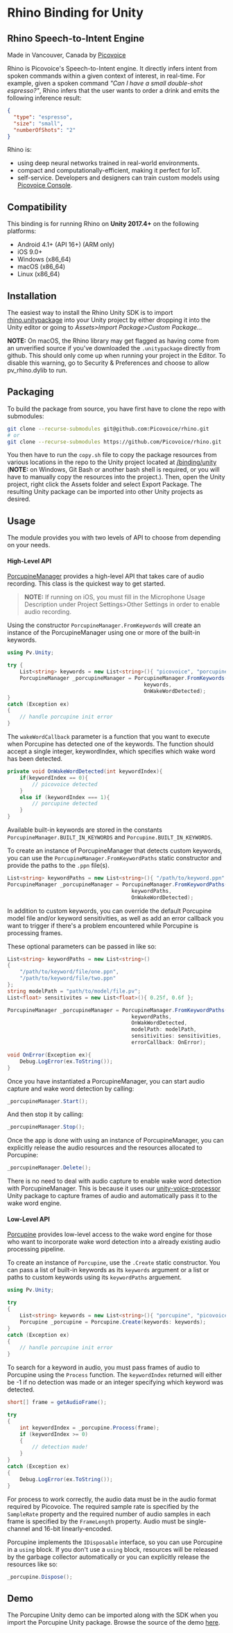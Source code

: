 # Rhino Binding for Unity

## Rhino Speech-to-Intent Engine

Made in Vancouver, Canada by [Picovoice](https://picovoice.ai)

Rhino is Picovoice's Speech-to-Intent engine. It directly infers intent from spoken commands within a given context of
interest, in real-time. For example, given a spoken command *"Can I have a small double-shot espresso?"*, Rhino infers that the user wants to order a drink and emits the following inference result:

```json
{
  "type": "espresso",
  "size": "small",
  "numberOfShots": "2"
}
```

Rhino is:

* using deep neural networks trained in real-world environments.
* compact and computationally-efficient, making it perfect for IoT.
* self-service. Developers and designers can train custom models using [Picovoice Console](https://picovoice.ai/console/).

## Compatibility

This binding is for running Rhino on **Unity 2017.4+** on the following platforms:

- Android 4.1+ (API 16+) (ARM only)
- iOS 9.0+
- Windows (x86_64)
- macOS (x86_64)
- Linux (x86_64)

## Installation

The easiest way to install the Rhino Unity SDK is to import [rhino.unitypackage](/binding/unity/rhino.unitypackage) into your Unity project by either dropping it into the Unity editor or going to _Assets>Import Package>Custom Package..._

**NOTE:** On macOS, the Rhino library may get flagged as having come from an unverified source if you've downloaded the  `.unitypackage` directly from github. This should only come up when running your project in the Editor. To disable this warning, go to Security & Preferences and choose to allow pv_rhino.dylib to run.

## Packaging
To build the package from source, you have first have to clone the repo with submodules:
```bash
git clone --recurse-submodules git@github.com:Picovoice/rhino.git
# or 
git clone --recurse-submodules https://github.com/Picovoice/rhino.git
```

You then have to run the `copy.sh` file to copy the package resources from various locations in the repo to the Unity project located at [/binding/unity](/binding/unity) (**NOTE:** on Windows, Git Bash or another bash shell is required, or you will have to manually copy the resources into the project.). Then, open the Unity project, right click the Assets folder and select Export Package. The resulting Unity package can be imported into other Unity projects as desired.

## Usage

The module provides you with two levels of API to choose from depending on your needs.

#### High-Level API

[PorcupineManager](/binding/unity/Assets/Porcupine/PorcupineManager.cs) provides a high-level API that takes care of audio recording. This class is the quickest way to get started.

>**NOTE:** If running on iOS, you must fill in the Microphone Usage Description under Project Settings>Other Settings in order to enable audio recording.

Using the constructor `PorcupineManager.FromKeywords` will create an instance of the PorcupineManager using one or more of the built-in keywords.
```csharp
using Pv.Unity;

try {
    List<string> keywords = new List<string>(){ "picovoice", "porcupine" };
    PorcupineManager _porcupineManager = PorcupineManager.FromKeywords(
                                            keywords,
                                            OnWakeWordDetected);
}
catch (Exception ex)
{
    // handle porcupine init error
}
```
The `wakeWordCallback` parameter is a function that you want to execute when Porcupine has detected one of the keywords.
The function should accept a single integer, keywordIndex, which specifies which wake word has been detected.

```csharp
private void OnWakeWordDetected(int keywordIndex){
    if(keywordIndex == 0){
        // picovoice detected
    }
    else if (keywordIndex === 1){
        // porcupine detected
    }
}
```

Available built-in keywords are stored in the constants `PorcupineManager.BUILT_IN_KEYWORDS` and `Porcupine.BUILT_IN_KEYWORDS`.

To create an instance of PorcupineManager that detects custom keywords, you can use the `PorcupineManager.FromKeywordPaths`
static constructor and provide the paths to the `.ppn` file(s).
```csharp
List<string> keywordPaths = new List<string>(){ "/path/to/keyword.ppn" };
PorcupineManager _porcupineManager = PorcupineManager.FromKeywordPaths( 
                                        keywordPaths, 
                                        OnWakeWordDetected);
```

In addition to custom keywords, you can override the default Porcupine model file and/or keyword sensitivities, as well as add an error callback you want to trigger if there's a problem encountered while Porcupine is processing frames.

These optional parameters can be passed in like so:
```csharp
List<string> keywordPaths = new List<string>()
{ 
    "/path/to/keyword/file/one.ppn", 
    "/path/to/keyword/file/two.ppn"
};
string modelPath = "path/to/model/file.pv";
List<float> sensitivites = new List<float>(){ 0.25f, 0.6f };

PorcupineManager _porcupineManager = PorcupineManager.FromKeywordPaths(
                                        keywordPaths,
                                        OnWakWordDetected,
                                        modelPath: modelPath,
                                        sensitivities: sensitivities,
                                        errorCallback: OnError);

void OnError(Exception ex){
    Debug.LogError(ex.ToString());
}
```

Once you have instantiated a PorcupineManager, you can start audio capture and wake word detection by calling:

```csharp
_porcupineManager.Start();
```

And then stop it by calling:

```csharp
_porcupineManager.Stop();
```

Once the app is done with using an instance of PorcupineManager, you can explicitly release the audio resources and the resources allocated to Porcupine:
```csharp
_porcupineManager.Delete();
```

There is no need to deal with audio capture to enable wake word detection with PorcupineManager.
This is because it uses our
[unity-voice-processor](https://github.com/Picovoice/unity-voice-processor/)
Unity package to capture frames of audio and automatically pass it to the wake word engine.

#### Low-Level API

[Porcupine](/binding/unity/Assets/Porcupine/Porcupine.cs) provides low-level access to the wake word engine for those who want to incorporate wake word detection into a already existing audio processing pipeline.

To create an instance of `Porcupine`, use the `.Create` static constructor. You can pass a list of built-in keywords as its `keywords` argument or a list or paths to custom keywords using its `keywordPaths` arguement. 

```csharp
using Pv.Unity;

try
{
    List<string> keywords = new List<string>(){ "porcupine", "picovoice" };
    Porcupine _porcupine = Porcupine.Create(keywords: keywords);
} 
catch (Exception ex) 
{
    // handle porcupine init error
}
```

To search for a keyword in audio, you must pass frames of audio to Porcupine using the `Process` function. The `keywordIndex` returned will either be -1 if no detection was made or an integer specifying which keyword was detected.

```csharp
short[] frame = getAudioFrame();

try 
{
    int keywordIndex = _porcupine.Process(frame);
    if (keywordIndex >= 0) 
    {
        // detection made!
    }
}
catch (Exception ex)
{
    Debug.LogError(ex.ToString());
}  
```

For process to work correctly, the audio data must be in the audio format required by Picovoice.
The required sample rate is specified by the `SampleRate` property and the required number of audio samples in each frame is specified by the `FrameLength` property. Audio must be single-channel and 16-bit linearly-encoded.

Porcupine implements the `IDisposable` interface, so you can use Porcupine in a `using` block. If you don't use a `using` block, resources will be released by the garbage collector automatically or you can explicitly release the resources like so:

```csharp
_porcupine.Dispose();
```

## Demo

The Porcupine Unity demo can be imported along with the SDK when you import the Porcupine Unity package. Browse the source of the demo [here](/demo/unity).